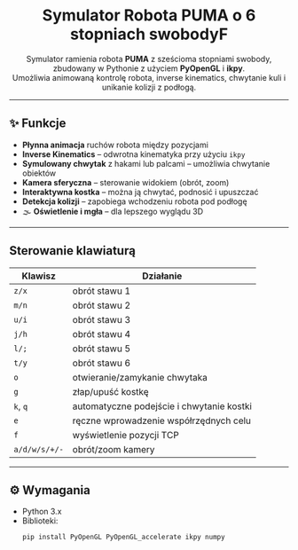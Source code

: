 <h1 align="center">Symulator Robota PUMA o 6 stopniach swobodyF</h1>

<p align="center">
Symulator ramienia robota <b>PUMA</b> z sześcioma stopniami swobody, zbudowany w Pythonie z użyciem <b>PyOpenGL</b> i <b>ikpy</b>.
<br>Umożliwia animowaną kontrolę robota, inverse kinematics, chwytanie kuli i unikanie kolizji z podłogą.
</p>

---

## ✨ Funkcje

-  <b>Płynna animacja</b> ruchów robota między pozycjami
-  <b>Inverse Kinematics</b> – odwrotna kinematyka przy użyciu <code>ikpy</code>
-  <b>Symulowany chwytak</b> z hakami lub palcami – umożliwia chwytanie obiektów
-  <b>Kamera sferyczna</b> – sterowanie widokiem (obrót, zoom)
-  <b>Interaktywna kostka</b> – można ją chwytać, podnosić i upuszczać
-  <b>Detekcja kolizji</b> – zapobiega wchodzeniu robota pod podłogę
- 🌫 <b>Oświetlenie i mgła</b> – dla lepszego wyglądu 3D

---

## Sterowanie klawiaturą

| Klawisz | Działanie |
|--------|-----------|
| <code>z/x</code>  | obrót stawu 1 |
| <code>m/n</code>  | obrót stawu 2 |
| <code>u/i</code>  | obrót stawu 3 |
| <code>j/h</code>  | obrót stawu 4 |
| <code>l/;</code>  | obrót stawu 5 |
| <code>t/y</code>  | obrót stawu 6 |
| <code>o</code>    | otwieranie/zamykanie chwytaka |
| <code>g</code>    | złap/upuść kostkę |
| <code>k</code>, <code>q</code> | automatyczne podejście i chwytanie kostki |
| <code>e</code>    | ręczne wprowadzenie współrzędnych celu |
| <code>f</code>    | wyświetlenie pozycji TCP |
| <code>a/d/w/s/+/-</code> | obrót/zoom kamery |

---

## ⚙️ Wymagania

- Python 3.x  
- Biblioteki:
  ```bash
  pip install PyOpenGL PyOpenGL_accelerate ikpy numpy
